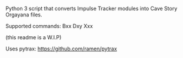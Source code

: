 Python 3 script that converts Impulse Tracker modules into Cave Story Orgayana files.

Supported commands:
Bxx
Dxy
Xxx

(this readme is a W.I.P)

Uses pytrax: https://github.com/ramen/pytrax
